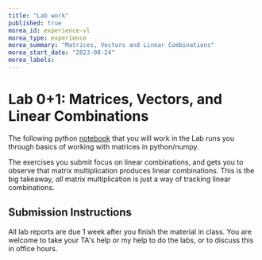 ```yaml
---
title: "Lab work"
published: true
morea_id: experience-vl
morea_type: experience
morea_summary: "Matrices, Vectors and Linear Combinations"
morea_start_date: "2023-08-24"
morea_labels:
---
```


# Lab 0+1: Matrices, Vectors, and Linear Combinations

The following python [notebook](https://uhm-descartes.github.io/ee345/morea/mvl/lab01.ipynb) that you will work
in the Lab runs you through basics of working with matrices in
python/numpy.

The exercises you submit focus on linear combinations, and gets you to
observe that matrix multiplication produces linear combinations. This
is the big takeaway, _all_ matrix multiplication is just a way of
tracking linear combinations. 


## Submission Instructions

All lab reports are due 1 week after you finish the material in
class. You are welcome to take your TA's help or my help to do the
labs, or to discuss this in office hours.

